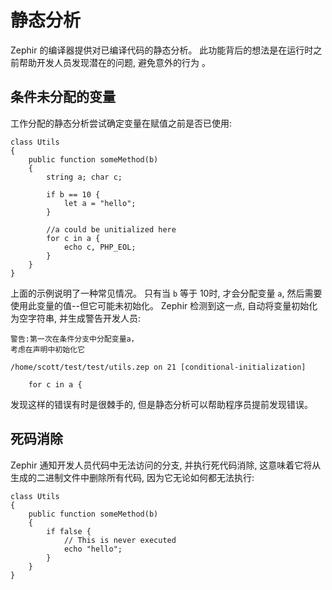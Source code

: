 # 静态分析

Zephir 的编译器提供对已编译代码的静态分析。 此功能背后的想法是在运行时之前帮助开发人员发现潜在的问题, 避免意外的行为 。

<a name='conditional-unassigned-variables'></a>

## 条件未分配的变量

工作分配的静态分析尝试确定变量在赋值之前是否已使用:

    class Utils
    {
        public function someMethod(b)
        {
            string a; char c;
    
            if b == 10 {
                let a = "hello";
            }
    
            //a could be unitialized here
            for c in a {
                echo c, PHP_EOL;
            }
        }
    }
    

上面的示例说明了一种常见情况。 只有当 `b` 等于 10时, 才会分配变量 `a`, 然后需要使用此变量的值--但它可能未初始化。 Zephir 检测到这一点, 自动将变量初始化为空字符串, 并生成警告开发人员:

    警告:第一次在条件分支中分配变量a，
    考虑在声明中初始化它
    
    /home/scott/test/test/utils.zep on 21 [conditional-initialization]
    
        for c in a {
    

发现这样的错误有时是很棘手的, 但是静态分析可以帮助程序员提前发现错误。

<a name='dead-code-elimination'></a>

## 死码消除

Zephir 通知开发人员代码中无法访问的分支, 并执行死代码消除, 这意味着它将从生成的二进制文件中删除所有代码, 因为它无论如何都无法执行:

    class Utils
    {
        public function someMethod(b)
        {
            if false {
                // This is never executed
                echo "hello";
            }
        }
    }